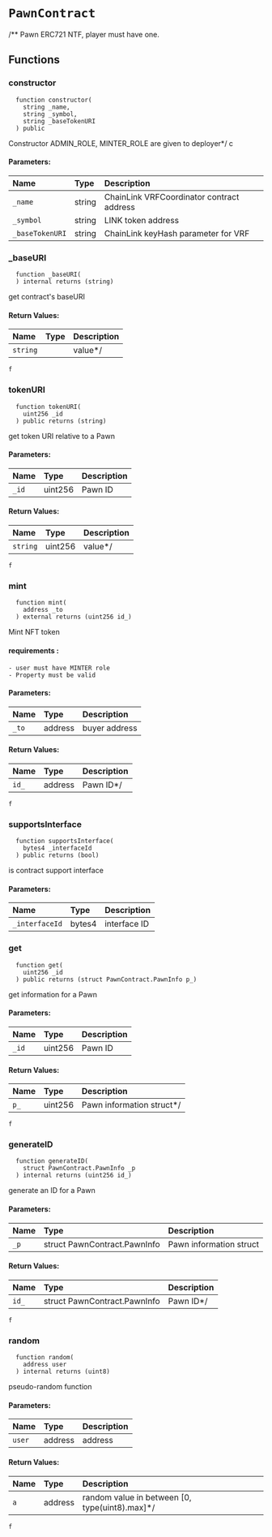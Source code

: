 # `PawnContract`

/**
Pawn ERC721 NTF, player must have one.



## Functions
### constructor
```solidity
  function constructor(
    string _name,
    string _symbol,
    string _baseTokenURI
  ) public
```

Constructor
ADMIN_ROLE, MINTER_ROLE are given to deployer*/
	c
#### Parameters:
| Name | Type | Description                                                          |
| :--- | :--- | :------------------------------------------------------------------- |
|`_name` | string | ChainLink VRFCoordinator contract address
|`_symbol` | string | LINK token address
|`_baseTokenURI` | string | ChainLink keyHash parameter for VRF


### _baseURI
```solidity
  function _baseURI(
  ) internal returns (string)
```

get contract's baseURI


#### Return Values:
| Name                           | Type          | Description                                                                  |
| :----------------------------- | :------------ | :--------------------------------------------------------------------------- |
|`string`|  | value*/
	f
### tokenURI
```solidity
  function tokenURI(
    uint256 _id
  ) public returns (string)
```
get token URI relative to a Pawn


#### Parameters:
| Name | Type | Description                                                          |
| :--- | :--- | :------------------------------------------------------------------- |
|`_id` | uint256 | Pawn ID

#### Return Values:
| Name                           | Type          | Description                                                                  |
| :----------------------------- | :------------ | :--------------------------------------------------------------------------- |
|`string`| uint256 | value*/
	f
### mint
```solidity
  function mint(
    address _to
  ) external returns (uint256 id_)
```
Mint NFT token
#### requirements :<br />
	- user must have MINTER role
	- Property must be valid


#### Parameters:
| Name | Type | Description                                                          |
| :--- | :--- | :------------------------------------------------------------------- |
|`_to` | address | buyer address

#### Return Values:
| Name                           | Type          | Description                                                                  |
| :----------------------------- | :------------ | :--------------------------------------------------------------------------- |
|`id_`| address | Pawn ID*/
	f
### supportsInterface
```solidity
  function supportsInterface(
    bytes4 _interfaceId
  ) public returns (bool)
```
is contract support interface


#### Parameters:
| Name | Type | Description                                                          |
| :--- | :--- | :------------------------------------------------------------------- |
|`_interfaceId` | bytes4 | interface ID


### get
```solidity
  function get(
    uint256 _id
  ) public returns (struct PawnContract.PawnInfo p_)
```
get information for a Pawn


#### Parameters:
| Name | Type | Description                                                          |
| :--- | :--- | :------------------------------------------------------------------- |
|`_id` | uint256 | Pawn ID

#### Return Values:
| Name                           | Type          | Description                                                                  |
| :----------------------------- | :------------ | :--------------------------------------------------------------------------- |
|`p_`| uint256 | Pawn information struct*/
	f
### generateID
```solidity
  function generateID(
    struct PawnContract.PawnInfo _p
  ) internal returns (uint256 id_)
```

generate an ID for a Pawn

#### Parameters:
| Name | Type | Description                                                          |
| :--- | :--- | :------------------------------------------------------------------- |
|`_p` | struct PawnContract.PawnInfo | Pawn information struct

#### Return Values:
| Name                           | Type          | Description                                                                  |
| :----------------------------- | :------------ | :--------------------------------------------------------------------------- |
|`id_`| struct PawnContract.PawnInfo | Pawn ID*/
	f
### random
```solidity
  function random(
    address user
  ) internal returns (uint8)
```

pseudo-random function

#### Parameters:
| Name | Type | Description                                                          |
| :--- | :--- | :------------------------------------------------------------------- |
|`user` | address | address

#### Return Values:
| Name                           | Type          | Description                                                                  |
| :----------------------------- | :------------ | :--------------------------------------------------------------------------- |
|`a`| address | random value in between [0, type(uint8).max]*/
	f
